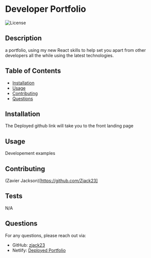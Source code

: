 # Developer Portfolio

![License](https://img.shields.io/badge/License-MIT-brightgreen.svg)

## Description

a portfolio, using my new React skills to help set you apart from other developers all the while using the latest technologies.

## Table of Contents

- [Installation](#installation)
- [Usage](#usage)
- [Contributing](#contributing)
- [Questions](#questions)

## Installation

The Deployed github link will take you to the front landing page

## Usage

Developement examples

## Contributing

(Zavier Jackson)[https://github.com/Zjack23]

## Tests

N/A

## Questions

For any questions, please reach out via:

- GitHub: [zjack23](https://github.com/zjack23)
- Netlify: [Deployed Portfolio](https://6698c78a2b97e7643431c7aa--resonant-bienenstitch-4cd787.netlify.app) 
